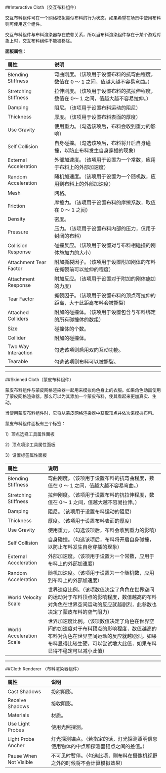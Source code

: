 ##Interactive Cloth（交互布料组件） 

交互布料组件可在一个网格模拟类似布料的行为状态，如果希望在场景中使用布料则可使用这个组件。

交互布料组件与布料渲染器存在依赖关系，所以当布料渲染组件存在于某个游戏对象上时，交互布料组件不能被移除。

**面板属性：**

|属性|说明|
|:--|:--|
|Blending Stiffness|弯曲刚度。（该项用于设置布料的抗弯曲程度，数值在 0 ～ 1 之间，值越大越不容易弯曲。）|
|Stretching Stiffness|拉伸刚度。（该项用于设置布料的抗拉伸程度，数值在 0～ 1 之间，值越大越不容易拉伸。）|
|Damping|阻尼。（该项用于设置布料运动的阻尼）|
|Thickness|厚度。（该项用于设置布料表面的厚度）|
|Use Gravity|使用重力。（勾选该项后，布料会收到重力的影响）|
|Self Collision|自身碰撞。（勾选该项后，布料将开启自身碰撞，以防止布料发生自身穿插的现象）|
|External Acceleration|外部加速度。（该项用于设置为一个常数，应用于布料上的外部加速度）|
|Random Acceleration|随机加速度。（该项用于设置为一个随机数，应用到布料上的外部加速度）|
|Mesh|网格。|
|Friction|摩擦力。（该项用于设置布料的摩擦系数，取值在 0 ～ 1 之间）|
|Density|密度。|
|Pressure|压力。（该项用于设置布料内部的压力，仅用于封闭的布料）|
|Collision Response|碰撞反应。（该项用于设置对与布料相碰撞的刚体施加力的大小）|
|Attachment Tear Factor|附加撕裂因子。（该项用于设置附加刚体的布料在撕裂前可以拉伸的程度）|
|Attachment Response|附加反应。（该项用于设置对于附加的刚体施加的力度）|
|Tear Factor|撕裂因子。（该项用于设置布料的顶点可拉伸的距离，大于此距离布料会被撕裂）|
|Attached Colliders|附加的碰撞体。（该项用于设置包含与布料绑定的所有碰撞体的数组）|
|Size|碰撞体的个数。|
|Collider|附加的碰撞体。|
|Two Way Interaction|勾选该项则启用双向互动功能。|
|Tearable|勾选该项则布料可以被撕裂。|

---

##Skinned Cloth（蒙皮布料组件）

蒙皮布料组件与蒙皮网格渲染器一起用来模拟角色身上的衣服。如果角色动画使用了蒙皮网格渲染器，那么可以为其添加一个蒙皮布料，使其看起来更加真实、生动。

当使用蒙皮布料组件时，它将从蒙皮网格渲染器中获取顶点并依次来模拟布料。

蒙皮布料组件面板有三个标签：

1）顶点选择工具属性面板

2）顶点喷涂工具属性面板

3）设置标签属性面板

|属性|说明|
|:--|:--|
|Blending Stiffness|弯曲刚度。（该项用于设置布料的抗弯曲程度，数值在 0 ～ 1 之间，值越大越不容易弯曲。）|
|Stretching Stiffness|拉伸刚度。（该项用于设置布料的抗拉伸程度，数值在 0～ 1 之间，值越大越不容易拉伸。）|
|Damping|阻尼。（该项用于设置布料运动的阻尼）|
|Thickness|厚度。（该项用于设置布料表面的厚度）|
|Use Gravity|使用重力。（勾选该项后，布料会收到重力的影响）|
|Self Collision|自身碰撞。（勾选该项后，布料将开启自身碰撞，以防止布料发生自身穿插的现象）|
|External Acceleration|外部加速度。（该项用于设置为一个常数，应用于布料上的外部加速度）|
|Random Acceleration|随机加速度。（该项用于设置为一个随机数，应用到布料上的外部加速度）|
|World Velocity Scale|世界速度比例。（该项数值决定了角色在世界空间的运动对于布料顶点的影响程度，数值越高的布料对角色在世界空间运动的反应就越剧烈，此参数也决定了蒙皮布料的空气阻力）|
|World Acceleration Scale|世界加速度比例。（该项数值决定了角色在世界空间的加速度对于布料顶点的影响程度，数值越高的布料对角色在世界空间运动的反应就越剧烈。如果布料显得比较生硬，可以尝试增大此值，如果布料显得不稳定可以减小此值）|

---

##Cloth Renderer （布料渲染器组件）

|属性|说明|
|:--|:--|
|Cast Shadows|投射阴影。|
|Receive Shadows|接收阴影。|
|Materials|材质。|
|Use Light Probes|使用光照探测。|
|Light Probe Ancher|灯光探测锚点。（若指定的话，灯光探测照明信息使用物体的中点和探测器锚点之间的差值。）|
|Pause When Not Visible|不可见时暂停。（勾选此项，则布料在摄像机视野之外的时候将不会计算模拟效果）|
